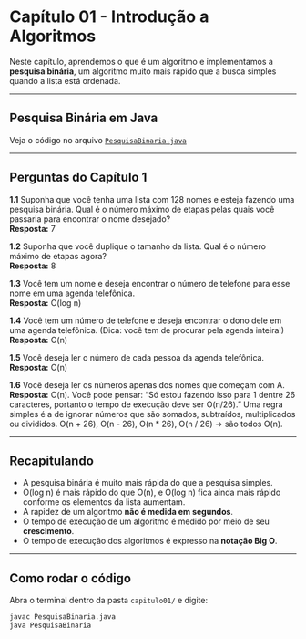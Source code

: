 # Capítulo 01 - Introdução a Algoritmos

Neste capítulo, aprendemos o que é um algoritmo e implementamos a **pesquisa binária**, um algoritmo muito mais rápido que a busca simples quando a lista está ordenada.

---

## Pesquisa Binária em Java

Veja o código no arquivo [`PesquisaBinaria.java`](./PesquisaBinaria.java)

---

## Perguntas do Capítulo 1

**1.1** Suponha que você tenha uma lista com 128 nomes e esteja fazendo uma pesquisa binária. Qual é o número máximo de etapas pelas quais você passaria para encontrar o nome desejado?  
**Resposta:** 7

**1.2** Suponha que você duplique o tamanho da lista. Qual é o número máximo de etapas agora?  
**Resposta:** 8

**1.3** Você tem um nome e deseja encontrar o número de telefone para esse nome em uma agenda telefônica.  
**Resposta:** O(log n)

**1.4** Você tem um número de telefone e deseja encontrar o dono dele em uma agenda telefônica. (Dica: você tem de procurar pela agenda inteira!)  
**Resposta:** O(n)

**1.5** Você deseja ler o número de cada pessoa da agenda telefônica.  
**Resposta:** O(n)

**1.6** Você deseja ler os números apenas dos nomes que começam com A.  
**Resposta:** O(n). Você pode pensar: “Só estou fazendo isso para 1 dentre 26 caracteres, portanto o tempo de execução deve ser O(n/26).” Uma regra simples é a de ignorar números que são somados, subtraídos, multiplicados ou divididos. O(n + 26), O(n - 26), O(n * 26), O(n / 26) → são todos O(n).

---

## Recapitulando

- A pesquisa binária é muito mais rápida do que a pesquisa simples.
- O(log n) é mais rápido do que O(n), e O(log n) fica ainda mais rápido conforme os elementos da lista aumentam.
- A rapidez de um algoritmo **não é medida em segundos**.
- O tempo de execução de um algoritmo é medido por meio de seu **crescimento**.
- O tempo de execução dos algoritmos é expresso na **notação Big O**.

---

## Como rodar o código

Abra o terminal dentro da pasta `capitulo01/` e digite:

```bash
javac PesquisaBinaria.java
java PesquisaBinaria
